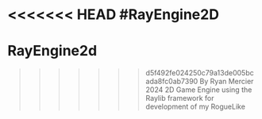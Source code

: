 <<<<<<< HEAD
#RayEngine2D
=======
# RayEngine2d
>>>>>>> d5f492fe024250c79a13de005bcada8fc0ab7390
By Ryan Mercier 2024
2D Game Engine using the Raylib framework for development of my RogueLike
